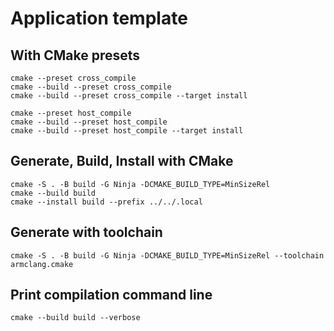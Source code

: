 # Application template

## With CMake presets

    cmake --preset cross_compile
    cmake --build --preset cross_compile
    cmake --build --preset cross_compile --target install

    cmake --preset host_compile
    cmake --build --preset host_compile
    cmake --build --preset host_compile --target install

## Generate, Build, Install with CMake

    cmake -S . -B build -G Ninja -DCMAKE_BUILD_TYPE=MinSizeRel
    cmake --build build
    cmake --install build --prefix ../../.local


## Generate with toolchain

    cmake -S . -B build -G Ninja -DCMAKE_BUILD_TYPE=MinSizeRel --toolchain armclang.cmake

## Print compilation command line

    cmake --build build --verbose
